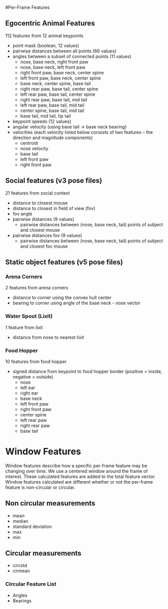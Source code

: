 #Per-Frame Features

## Egocentric Animal Features

112 features from 12 animal keypoints

* point mask (boolean, 12 values)
* pairwise distances between all points (66 values)
* angles between a subset of connected points (11 values)
    * nose, base neck, right front paw
    * nose, base neck, left front paw
    * right front paw, base neck, center spine
    * left front paw, base neck, center spine
    * base neck, center spine, base tail
    * right rear paw, base tail, center spine
    * left rear paw, base tail, center spine
    * right rear paw, base tail, mid tail
    * left rear paw, base tail, mid tail
    * center spine, base tail, mid tail
    * base tail, mid tail, tip tail
* keypoint speeds (12 values)
* angular velocity (using base tail → base neck bearing)
* velocities (each velocity listed below consists of two features – the direction and magnitude components)
    * centroid
    * nose velocity
    * base tail
    * left front paw
    * right front paw

## Social features (v3 pose files)

21 features from social context

* distance to closest mouse
* distance to closest in field of view (fov)
* fov angle
* pairwise distances (9 values)
    * pairwise distances between (nose, base neck, tail) points of subject and closest mouse
* pairwise distances fov (9 values)
    * pairwise distances between (nose, base neck, tail) points of subject and closest fov mouse

## Static object features (v5 pose files)

### Arena Corners

2 features from arena corners

* distance to corner using the convex hull center
* bearing to corner using angle of the base neck - nose vector

### Water Spout (Lixit)

1 feature from lixit

* distance from nose to nearest lixit

### Food Hopper

10 features from food hopper

* signed distance from keypoint to food hopper border (positive = inside, negative = outside)
    * nose
    * left ear
    * right ear
    * base neck
    * left front paw
    * right front paw
    * center spine
    * left rear paw
    * right rear paw
    * base tail

# Window Features

Window features describe how a specific per-frame feature may be changing over time. We use a centered window around the frame of interest. These calculated features are added to the total feature vector. Window features calculated are different whether or not the per-frame feature is non-circular or circular.

## Non circular measurements

* mean
* median
* standard deviation
* max
* min

## Circular measurements

* circstd
* cirmean

### Circular Feature List

* Angles
* Bearings
